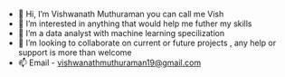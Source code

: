 - 👋 Hi, I’m Vishwanath Muthuraman you can call me Vish 
- 👀 I’m interested in anything that would help me futher my skills
- 🌱 I’m a data analyst with machine learning specilization
- 💞️ I’m looking to collaborate on current or future projects , any help or support is more than welcome
- 📫 Email - vishwanathmuthuraman19@gmail.com 


<!---
vishwanathmuthuraman/vishwanathmuthuraman is a ✨ special ✨ repository because its `README.md` (this file) appears on your GitHub profile.
You can click the Preview link to take a look at your changes.
--->

